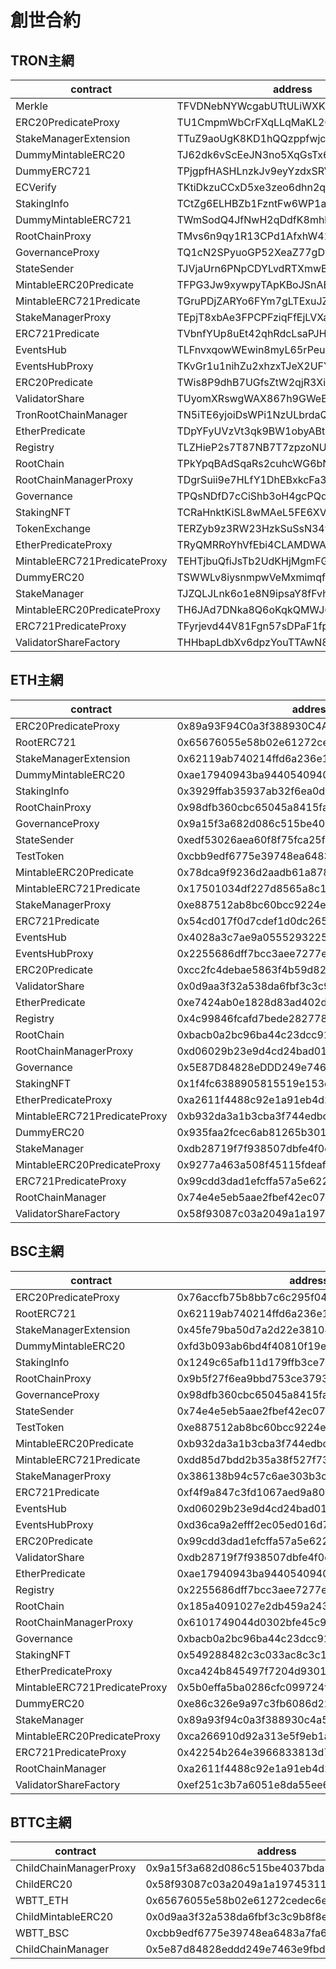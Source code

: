 # 創世合約
## TRON主網

| contract                     | address                            |
| ---------------------------- | ---------------------------------- |
| Merkle                       | TFVDNebNYWcgabUTtULiWXK3oJPDuagL4t |
| ERC20PredicateProxy          | TU1CmpmWbCrFXqLLqMaKL2Q1d34bJNYLJe |
| StakeManagerExtension        | TTuZ9aoUgK8KD1hQQzppfwjci7nx6pkWv4 |
| DummyMintableERC20           | TJ62dk6vScEeJN3no5XqGsTx6tqaCHasCR |
| DummyERC721                  | TPjgpfHASHLnzkJv9eyYzdxSRVj9dvDgFv |
| ECVerify                     | TKtiDkzuCCxD5xe3zeo6dhn2qmkdgPezzC |
| StakingInfo                  | TCtZg6ELHBZb1FzntFw6WP1aotvq5px1Nn |
| DummyMintableERC721          | TWmSodQ4JfNwH2qDdfK8mhkrAfuawLk56v |
| RootChainProxy               | TMvs6n9qy1R13CPd1AfxhW41GBG21NSXNj |
| GovernanceProxy              | TQ1cN2SPyuoGP52XeaZ77gDv3SE4r6g4eu |
| StateSender                  | TJVjaUrn6PNpCDYLvdRTXmwBULND2a9AkS |
| MintableERC20Predicate       | TFPG3Jw9xywpyTApKBoJSnAE8RtUNTP3sY |
| MintableERC721Predicate      | TGruPDjZARYo6FYm7gLTExuJZgdjDzJAmc |
| StakeManagerProxy            | TEpjT8xbAe3FPCPFziqFfEjLVXaw9NbGXj |
| ERC721Predicate              | TVbnfYUp8uEt42qhRdcLsaPJHd1NFHfyUJ |
| EventsHub                    | TLFnvxqowWEwin8myL65rPeuBnsixzcyPM |
| EventsHubProxy               | TKvGr1u1nihZu2xhzxTJeX2UFYA6kAK3pg |
| ERC20Predicate               | TWis8P9dhB7UGfsZtW2qjR3XiYFMSejT1Y |
| ValidatorShare               | TUyomXRswgWAX867h9GWeBezKW3SJd5mVP |
| TronRootChainManager         | TN5iTE6yjoiDsWPi1NzULbrdaQmMChVFaT |
| EtherPredicate               | TDpYFyUVzVt3qk9BW1obyABtCn4vAMwoQ7 |
| Registry                     | TLZHieP2s7T87NB7T7zpzoNU4goCgKN5yd |
| RootChain                    | TPkYpqBAdSqaRs2cuhcWG6bNnF7x1HGNUz |
| RootChainManagerProxy        | TDgrSuii9e7HLfY1DhEBxkcFa3vrLgS3Gx |
| Governance                   | TPQsNDfD7cCiShb3oH4gcPQdYDomggFAoJ |
| StakingNFT                   | TCRaHnktKiSL8wMAeL5FE6XVMr115dQD5g |
| TokenExchange                | TERZyb9z3RW23HzkSuSsN34wgyJp1vQxta |
| EtherPredicateProxy          | TRyQMRRoYhVfEbi4CLAMDWA76ae3djHoKj |
| MintableERC721PredicateProxy | TEHTjbuQfiJsTb2UdKHjMgmFGwLDqVDNh5 |
| DummyERC20                   | TSWWLv8iysnmpwVeMxmimqfB2Ni2rueieD |
| StakeManager                 | TJZQLJLnk6o1e8N9ipsaY8fFvhEHQhmKSR |
| MintableERC20PredicateProxy  | TH6JAd7DNka8Q6oKqkQMWJ6TYdLG6fQ6Kv |
| ERC721PredicateProxy         | TFyrjevd44V81Fgn57sDPaF1fp3WaiRudc |
| ValidatorShareFactory        | THHbapLdbXv6dpzYouTTAwN8bxt8ffYAHK |

## ETH主網

| contract                     | address                                    |
| ---------------------------- | ------------------------------------------ |
| ERC20PredicateProxy          | 0x89a93F94C0a3f388930C4A568430F5e8fFFfd3eC |
| RootERC721                   | 0x65676055e58b02e61272cedec6e5c6d56badfb86 |
| StakeManagerExtension        | 0x62119ab740214ffd6a236e16143470c8c796f89a |
| DummyMintableERC20           | 0xae17940943ba9440540940db0f1877f101d39e8b |
| StakingInfo                  | 0x3929ffab35937ab32f6ea0d9849174161d9d20c7 |
| RootChainProxy               | 0x98dfb360cbc65045a8415fa2514f549cd3000f02 |
| GovernanceProxy              | 0x9a15f3a682d086c515be4037bda3b0676203a8ef |
| StateSender                  | 0xedf53026aea60f8f75fca25f8830b7e2d6200662 |
| TestToken                    | 0xcbb9edf6775e39748ea6483a7fa6a385cd7e9a4e |
| MintableERC20Predicate       | 0x78dca9f9236d2aadb61a8784ab2e257ddd215ca9 |
| MintableERC721Predicate      | 0x17501034df227d8565a8c11f41df2418f5d403b6 |
| StakeManagerProxy            | 0xe887512ab8bc60bcc9224e1c3b5be68e26048b8b |
| ERC721Predicate              | 0x54cd017f0d7cdef1d0dc265926aa9b3ac7774a0c |
| EventsHub                    | 0x4028a3c7ae9a0555293225135e54a6fa2879c215 |
| EventsHubProxy               | 0x2255686dff7bcc3aee7277ee751647261e75afb4 |
| ERC20Predicate               | 0xcc2fc4debae5863f4b59d8298924d04f08d06684 |
| ValidatorShare               | 0x0d9aa3f32a538da6fbf3c3c9b8f8edf01e6b5aba |
| EtherPredicate               | 0xe7424ab0e1828d83ad402da5644142e55598c782 |
| Registry                     | 0x4c99846fcafd7bede2827788f05796ed4bc11da4 |
| RootChain                    | 0xbacb0a2bc96ba44c23dcc91a39d2f8fd61ca5620 |
| RootChainManagerProxy        | 0xd06029b23e9d4cd24bad01d436837fa02b8f0dd9 |
| Governance                   | 0x5E87D84828eDDD249e7463e9fBD06A49920114E9 |
| StakingNFT                   | 0x1f4fc6388905815519e153c9b5a41a6ed5e3de72 |
| EtherPredicateProxy          | 0xa2611f4488c92e1a91eb4d2a8d30110eba9925b5 |
| MintableERC721PredicateProxy | 0xb932da3a1b3cba3f744edbc55cc1107575c37b6c |
| DummyERC20                   | 0x935faa2fcec6ab81265b301a30467bbc804b43d3 |
| StakeManager                 | 0xdb28719f7f938507dbfe4f0eae55668903d34a15 |
| MintableERC20PredicateProxy  | 0x9277a463a508f45115fdeaf22ffeda1b16352433 |
| ERC721PredicateProxy         | 0x99cdd3dad1efcffa57a5e622939c9d5411cc8eb1 |
| RootChainManager             | 0x74e4e5eb5aae2fbef42ec07298cab532425cb466 |
| ValidatorShareFactory        | 0x58f93087c03a2049a1a19745311399d6dd65fe91 |

## BSC主網

| contract                     | address                                    |
| ---------------------------- | ------------------------------------------ |
| ERC20PredicateProxy          | 0x76accfb75b8bb7c6c295f04d19c1d184d274c853 |
| RootERC721                   | 0x62119ab740214ffd6a236e16143470c8c796f89a |
| StakeManagerExtension        | 0x45fe79ba50d7a2d22e381044681de625bf0703a5 |
| DummyMintableERC20           | 0xfd3b093ab6bd4f40810f19e5ff822ac8cc7e3184 |
| StakingInfo                  | 0x1249c65afb11d179ffb3ce7d4eedd1d9b98ad006 |
| RootChainProxy               | 0x9b5f27f6ea9bbd753ce3793a07cba3c74644330d |
| GovernanceProxy              | 0x98dfb360cbc65045a8415fa2514f549cd3000f02 |
| StateSender                  | 0x74e4e5eb5aae2fbef42ec07298cab532425cb466 |
| TestToken                    | 0xe887512ab8bc60bcc9224e1c3b5be68e26048b8b |
| MintableERC20Predicate       | 0xb932da3a1b3cba3f744edbc55cc1107575c37b6c |
| MintableERC721Predicate      | 0xdd85d7bdd2b35a38f527f73bad1acb09b7a1e35c |
| StakeManagerProxy            | 0x386138b94c57c6ae303b3c1f9bc95850f02d3b33 |
| ERC721Predicate              | 0xf4f9a847c3fd1067aed9a809936b53c823ae7a71 |
| EventsHub                    | 0xd06029b23e9d4cd24bad01d436837fa02b8f0dd9 |
| EventsHubProxy               | 0xd36ca9a2efff2ec05ed016d7cd28e38659d7d09b |
| ERC20Predicate               | 0x99cdd3dad1efcffa57a5e622939c9d5411cc8eb1 |
| ValidatorShare               | 0xdb28719f7f938507dbfe4f0eae55668903d34a15 |
| EtherPredicate               | 0xae17940943ba9440540940db0f1877f101d39e8b |
| Registry                     | 0x2255686dff7bcc3aee7277ee751647261e75afb4 |
| RootChain                    | 0x185a4091027e2db459a2433f85f894dc3013aeb5 |
| RootChainManagerProxy        | 0x6101749044d0302bfe45c926ef202589c7b27531 |
| Governance                   | 0xbacb0a2bc96ba44c23dcc91a39d2f8fd61ca5620 |
| StakingNFT                   | 0x549288482c3c033ac8c3c13040094167a419e33a |
| EtherPredicateProxy          | 0xca424b845497f7204d9301bd13ff87c0e2e86fcf |
| MintableERC721PredicateProxy | 0x5b0effa5ba0286cfc099724f8df6261215c596f5 |
| DummyERC20                   | 0xe86c326e9a97c3fb6086d22ca396013d62bfecca |
| StakeManager                 | 0x89a93f94c0a3f388930c4a568430f5e8ffffd3ec |
| MintableERC20PredicateProxy  | 0xca266910d92a313e5f9eb1affc462bcbb7d9c4a9 |
| ERC721PredicateProxy         | 0x42254b264e3966833813d70bf368fcb046cd3a43 |
| RootChainManager             | 0xa2611f4488c92e1a91eb4d2a8d30110eba9925b5 |
| ValidatorShareFactory        | 0xef251c3b7a6051e8da55ee6e4df4c36ad9e17ded |

## BTTC主網

| contract               | address                                    |
| ---------------------- | ------------------------------------------ |
| ChildChainManagerProxy | 0x9a15f3a682d086c515be4037bda3b0676203a8ef |
| ChildERC20             | 0x58f93087c03a2049a1a19745311399d6dd65fe91 |
| WBTT\_ETH              | 0x65676055e58b02e61272cedec6e5c6d56badfb86 |
| ChildMintableERC20     | 0x0d9aa3f32a538da6fbf3c3c9b8f8edf01e6b5aba |
| WBTT\_BSC              | 0xcbb9edf6775e39748ea6483a7fa6a385cd7e9a4e |
| ChildChainManager      | 0x5e87d84828eddd249e7463e9fbd06a49920114e9 |
